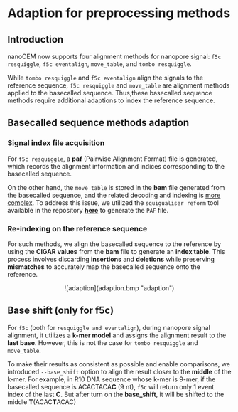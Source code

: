 # Adaption for preprocessing methods

## Introduction
nanoCEM now supports four alignment methods for nanopore signal: `f5c resquiggle`, `f5c eventalign`, `move_table`, and `tombo resquiggle`.

While `tombo resquiggle` and `f5c eventalign` align the signals to the reference sequence,
`f5c resquiggle` and `move_table` are alignment methods applied to the basecalled sequence.
Thus,these basecalled sequence methods require additional adaptions to index the reference sequence.

## Basecalled sequence methods adaption

### Signal index file acquisition
For `f5c resquiggle`, a **paf** (Pairwise Alignment Format) file is generated, 
which records the alignment information and indices corresponding to the basecalled sequence. 

On the other hand, the `move_table` is stored in the **bam** file generated from the basecalled sequence, 
and the related decoding and indexing is [more complex](https://github.com/hiruna72/squigualiser/blob/main/docs/move_table.md).
To address this issue, we utilized the `squigualiser reform` tool available in the repository [**here**](https://github.com/hiruna72/squigualiser/blob/main/docs/reform.md)  to generate the `PAF` file.

### Re-indexing on the reference sequence
For such methods, we align the basecalled sequence to the reference by using the **CIGAR values** from the **bam** file to generate an **index table**. 
This process involves discarding **insertions** and **deletions** while preserving **mismatches** to accurately map the basecalled sequence onto the reference.

<center>![adaption](adaption.bmp "adaption") </center>

## Base shift (only for f5c)

For `f5c` (both for `resquiggle and eventalign`), during nanopore signal alignment, it utilizes a **k-mer model** and assigns the alignment result to the **last base**. 
However, this is not the case for `tombo resquiggle` and `move_table`. 

To make their results as consistent as possible and enable comparisons, 
we introduced `--base_shift` option to align the result closer to the **middle** of the k-mer. 
For example, in R10 DNA sequence whose k-mer is 9-mer, if the basecalled sequence is ACACTACA**C** (9 nt), `f5c` will return only 1 event index of the last **C**.
But after turn on the **base_shift**, it will be shifted to the middle **T**(ACAC**T**ACAC)
